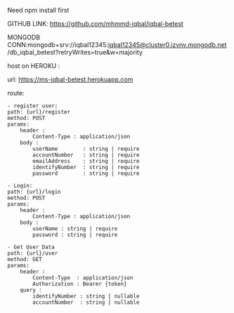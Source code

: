 Need npm install first

GITHUB LINK: https://github.com/mhmmd-iqbal/iqbal-betest

MONGODB CONN:mongodb+srv://iqbal12345:iqbal12345@cluster0.izvnv.mongodb.net/db_iqbal_betest?retryWrites=true&w=majority

host on HEROKU :

url: https://ms-iqbal-betest.herokuapp.com

route:

    - register user:
    path: {url}/register
    method: POST
    params:
        header :
            Content-Type : application/json
        body :
            userName        : string | require
            accountNumber   : string | require
            emailAddress    : string | require
            identifyNumber  : string | require
            password        : string | require

    - Login:
    path: {url}/login
    method: POST
    params:
        header :
            Content-Type : application/json
        body :
            userName : string | require
            password : string | require

    - Get User Data
    path: {url}/user
    method: GET
    params:
        header :
            Content-Type  : application/json
            Authorization : Bearer {token}
        query :
            identifyNumber : string | nullable
            accountNumber  : string | nullable

